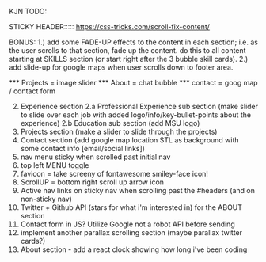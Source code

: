 KJN TODO:


STICKY HEADER:::::
https://css-tricks.com/scroll-fix-content/

BONUS:
1.) add some FADE-UP effects to the content in each section; i.e. as the user scrolls to that section, fade up the content. do this to all content starting at SKILLS section (or start right after the 3 bubble skill cards).
2.) add slide-up for google maps when user scrolls down to footer area.

*** Projects = image slider
*** About = chat bubble
*** contact = goog map / contact form


2. Experience section
   2.a Professional Experience sub section (make slider to slide over each job with added logo/info/key-bullet-points about the experience)
   2.b Education sub section (add MSU logo)
3. Projects section (make a slider to slide through the projects)
4. Contact section (add google map location STL as background with some contact info [email/social links])
5. nav menu sticky when scrolled past initial nav
6. top left MENU toggle
7. favicon = take screeny of fontawesome smiley-face icon!
8. ScrollUP = bottom right scroll up arrow icon
9. Active nav links on sticky nav when scrolling past the #headers (and on non-sticky nav)
10. Twitter + Github API (stars for what i'm interested in) for the ABOUT section
11. Contact form in JS? Utilize Google not a robot API before sending
12. implement another parallax scrolling section (maybe parallax twitter cards?)
13. About section - add a react clock showing how long i've been coding
